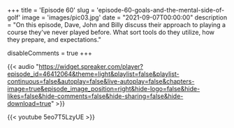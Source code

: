 +++
title = 'Episode 60'
slug = 'episode-60-goals-and-the-mental-side-of-golf'
image = 'images/pic03.jpg'
date = "2021-09-07T00:00:00"
description = "On this episode, Dave, John and Billy discuss their approach to playing a course they've never played before. What sort tools do they utilize, how they prepare, and expectations."

disableComments = true
+++

{{< audio "https://widget.spreaker.com/player?episode_id=46412064&theme=light&playlist=false&playlist-continuous=false&autoplay=false&live-autoplay=false&chapters-image=true&episode_image_position=right&hide-logo=false&hide-likes=false&hide-comments=false&hide-sharing=false&hide-download=true" >}}


{{< youtube 5eo7T5LzyUE >}}

